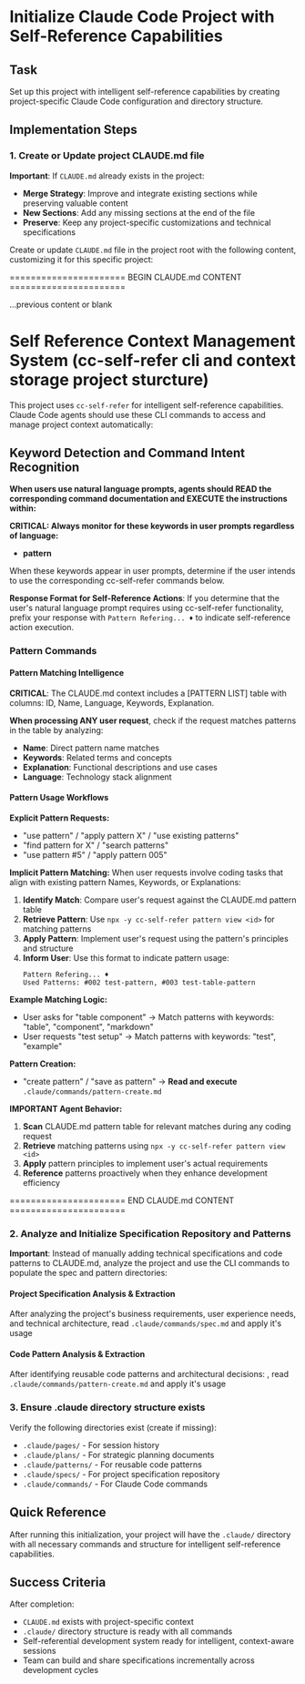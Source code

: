 # Initialize Claude Code Project with Self-Reference Capabilities

## Task

Set up this project with intelligent self-reference capabilities by creating project-specific Claude Code configuration and directory structure.

## Implementation Steps

### 1. Create or Update project CLAUDE.md file

**Important**: If `CLAUDE.md` already exists in the project:

- **Merge Strategy**: Improve and integrate existing sections while preserving valuable content
- **New Sections**: Add any missing sections at the end of the file
- **Preserve**: Keep any project-specific customizations and technical specifications

Create or update `CLAUDE.md` file in the project root with the following content, customizing it for this specific project:

====================== BEGIN CLAUDE.md CONTENT ======================

...previous content or blank

# Self Reference Context Management System (cc-self-refer cli and context storage project sturcture)

This project uses `cc-self-refer` for intelligent self-reference capabilities.
Claude Code agents should use these CLI commands to access and manage project context automatically:

## Keyword Detection and Command Intent Recognition

**When users use natural language prompts, agents should READ the corresponding command documentation and EXECUTE the instructions within:**

**CRITICAL: Always monitor for these keywords in user prompts regardless of language:**
- **pattern**

When these keywords appear in user prompts, determine if the user intends to use the corresponding cc-self-refer commands below.

**Response Format for Self-Reference Actions**: If you determine that the user's natural language prompt requires using cc-self-refer functionality, prefix your response with `Pattern Refering... ♦️` to indicate self-reference action execution.

### Pattern Commands

#### Pattern Matching Intelligence
**CRITICAL**: The CLAUDE.md context includes a [PATTERN LIST] table with columns: ID, Name, Language, Keywords, Explanation.

**When processing ANY user request**, check if the request matches patterns in the table by analyzing:
- **Name**: Direct pattern name matches
- **Keywords**: Related terms and concepts
- **Explanation**: Functional descriptions and use cases
- **Language**: Technology stack alignment

#### Pattern Usage Workflows

**Explicit Pattern Requests:**
- "use pattern" / "apply pattern X" / "use existing patterns"
- "find pattern for X" / "search patterns"
- "use pattern #5" / "apply pattern 005"

**Implicit Pattern Matching:**
When user requests involve coding tasks that align with existing pattern Names, Keywords, or Explanations:

1. **Identify Match**: Compare user's request against the CLAUDE.md pattern table
2. **Retrieve Pattern**: Use `npx -y cc-self-refer pattern view <id>` for matching patterns
3. **Apply Pattern**: Implement user's request using the pattern's principles and structure
4. **Inform User**: Use this format to indicate pattern usage:
   ```
   Pattern Refering... ♦️ 
   Used Patterns: #002 test-pattern, #003 test-table-pattern
   ```

**Example Matching Logic:**
- User asks for "table component" → Match patterns with keywords: "table", "component", "markdown"
- User requests "test setup" → Match patterns with keywords: "test", "example"

**Pattern Creation:**
- "create pattern" / "save as pattern" → **Read and execute** `.claude/commands/pattern-create.md`

**IMPORTANT Agent Behavior:**
1. **Scan** CLAUDE.md pattern table for relevant matches during any coding request
2. **Retrieve** matching patterns using `npx -y cc-self-refer pattern view <id>`
3. **Apply** pattern principles to implement user's actual requirements
4. **Reference** patterns proactively when they enhance development efficiency

====================== END CLAUDE.md CONTENT ======================

### 2. Analyze and Initialize Specification Repository and Patterns

**Important**: Instead of manually adding technical specifications and code patterns to CLAUDE.md, analyze the project and use the CLI commands to populate the spec and pattern directories:

#### Project Specification Analysis & Extraction

After analyzing the project's business requirements, user experience needs, and technical architecture, read `.claude/commands/spec.md` and apply it's usage

#### Code Pattern Analysis & Extraction

After identifying reusable code patterns and architectural decisions: , read `.claude/commands/pattern-create.md` and apply it's usage

### 3. Ensure .claude directory structure exists

Verify the following directories exist (create if missing):

- `.claude/pages/` - For session history
- `.claude/plans/` - For strategic planning documents
- `.claude/patterns/` - For reusable code patterns
- `.claude/specs/` - For project specification repository
- `.claude/commands/` - For Claude Code commands

## Quick Reference

After running this initialization, your project will have the `.claude/` directory with all necessary commands and structure for intelligent self-reference capabilities.

## Success Criteria

After completion:

- `CLAUDE.md` exists with project-specific context
- `.claude/` directory structure is ready with all commands
- Self-referential development system ready for intelligent, context-aware sessions
- Team can build and share specifications incrementally across development cycles
